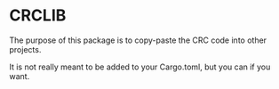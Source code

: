 # CRCLIB

The purpose of this package is to copy-paste the CRC code into other projects.

It is not really meant to be added to your Cargo.toml, but you can if you want.
